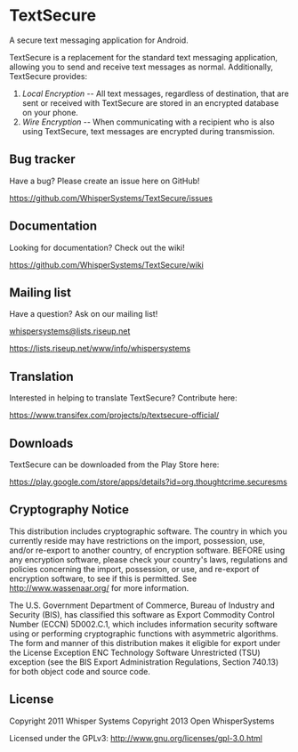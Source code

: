 TextSecure
=================

A secure text messaging application for Android.

TextSecure is a replacement for the standard text messaging application, allowing you to send and receive text messages as normal.  Additionally, TextSecure provides:

1. *Local Encryption* -- All text messages, regardless of destination, that are sent or received with TextSecure are stored in an encrypted database on your phone.
2. *Wire Encryption* -- When communicating with a recipient who is also using TextSecure, text messages are encrypted during transmission.

Bug tracker
-----------

Have a bug? Please create an issue here on GitHub!

https://github.com/WhisperSystems/TextSecure/issues


Documentation
-------------

Looking for documentation? Check out the wiki!

https://github.com/WhisperSystems/TextSecure/wiki

Mailing list
------------

Have a question? Ask on our mailing list!

whispersystems@lists.riseup.net

https://lists.riseup.net/www/info/whispersystems

Translation
------------

Interested in helping to translate TextSecure? Contribute here:

https://www.transifex.com/projects/p/textsecure-official/

Downloads
------------

TextSecure can be downloaded from the Play Store here:

https://play.google.com/store/apps/details?id=org.thoughtcrime.securesms

Cryptography Notice
------------

This distribution includes cryptographic software. The country in which you currently reside may have restrictions on the import, possession, use, and/or re-export to another country, of encryption software. 
BEFORE using any encryption software, please check your country's laws, regulations and policies concerning the import, possession, or use, and re-export of encryption software, to see if this is permitted. 
See <http://www.wassenaar.org/> for more information.

The U.S. Government Department of Commerce, Bureau of Industry and Security (BIS), has classified this software as Export Commodity Control Number (ECCN) 5D002.C.1, which includes information security software using or performing cryptographic functions with asymmetric algorithms. 
The form and manner of this distribution makes it eligible for export under the License Exception ENC Technology Software Unrestricted (TSU) exception (see the BIS Export Administration Regulations, Section 740.13) for both object code and source code.

License
---------------------

Copyright 2011 Whisper Systems
Copyright 2013 Open WhisperSystems

Licensed under the GPLv3: http://www.gnu.org/licenses/gpl-3.0.html
